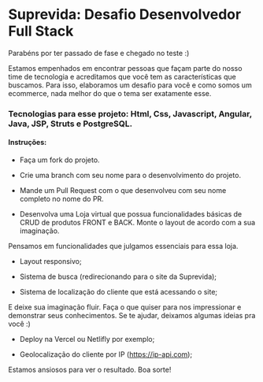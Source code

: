 # Suprevida: Desafio Desenvolvedor Full Stack

Parabéns por ter passado de fase e chegado no teste :)

Estamos empenhados em encontrar pessoas que façam parte do nosso time de tecnologia e acreditamos que você tem as características que buscamos. Para isso, elaboramos um desafio para você e como somos um ecommerce, nada melhor do que o tema ser exatamente esse.

### Tecnologias para esse projeto: Html, Css, Javascript, Angular, Java, JSP, Struts e PostgreSQL.

#### Instruções:

- Faça um fork do projeto.

- Crie uma branch com seu nome para o desenvolvimento do projeto.

- Mande um Pull Request com o que desenvolveu com seu nome completo no nome do PR.

- Desenvolva uma Loja virtual que possua funcionalidades básicas de CRUD de produtos FRONT e BACK. Monte o layout de acordo com a sua imaginação.

Pensamos em funcionalidades que julgamos essenciais para essa loja.

- Layout responsivo;

- Sistema de busca (redirecionando para o site da Suprevida);

- Sistema de localização do cliente que está acessando o site;


E deixe sua imaginação fluir. Faça o que quiser para nos impressionar e demonstrar seus conhecimentos. Se te ajudar, deixamos algumas ideias pra você :)

- Deploy na Vercel ou Netlifly por exemplo;

- Geolocalização do cliente por IP (https://ip-api.com);


Estamos ansiosos para ver o resultado. Boa sorte!
